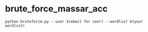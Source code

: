 # brute_force_massar_acc

```
python bruteforce.py --user $(email for user) --wordlist $(your wordlist)
```
